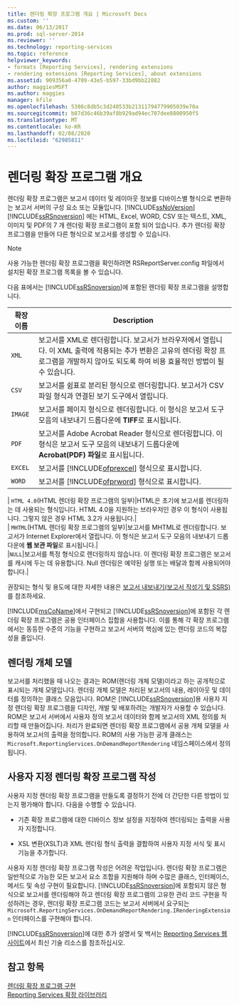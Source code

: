 ```yaml
---
title: 렌더링 확장 프로그램 개요 | Microsoft Docs
ms.custom: ''
ms.date: 06/13/2017
ms.prod: sql-server-2014
ms.reviewer: ''
ms.technology: reporting-services
ms.topic: reference
helpviewer_keywords:
- formats [Reporting Services], rendering extensions
- rendering extensions [Reporting Services], about extensions
ms.assetid: 909356a0-4709-43e5-b597-33bd9bb22882
author: maggiesMSFT
ms.author: maggies
manager: kfile
ms.openlocfilehash: 5386c8db5c3d240533b21311794779905039e70a
ms.sourcegitcommit: b87d36c46b39af8b929ad94ec707dee8800950f5
ms.translationtype: MT
ms.contentlocale: ko-KR
ms.lasthandoff: 02/08/2020
ms.locfileid: "62985811"
---
```

# <a name="rendering-extensions-overview"></a>렌더링 확장 프로그램 개요
  렌더링 확장 프로그램은 보고서 데이터 및 레이아웃 정보를 디바이스별 형식으로 변환하는 보고서 서버의 구성 요소 또는 모듈입니다. [!INCLUDE[ssNoVersion](../../../includes/ssnoversion-md.md)][!INCLUDE[ssRSnoversion](../../../includes/ssrsnoversion-md.md)] 에는 HTML, Excel, WORD, CSV 또는 텍스트, XML, 이미지 및 PDF의 7 개 렌더링 확장 프로그램이 포함 되어 있습니다. 추가 렌더링 확장 프로그램을 만들어 다른 형식으로 보고서를 생성할 수 있습니다.  
  
> [!NOTE]  
>  사용 가능한 렌더링 확장 프로그램을 확인하려면 RSReportServer.config 파일에서 설치된 확장 프로그램 목록을 볼 수 있습니다.  
  
 다음 표에서는 [!INCLUDE[ssRSnoversion](../../../includes/ssrsnoversion-md.md)]에 포함된 렌더링 확장 프로그램을 설명합니다.  
  
|확장 이름|Description|  
|--------------------|-----------------|  
|`XML`|보고서를 XML로 렌더링합니다. 보고서가 브라우저에서 열립니다. 이 XML 출력에 적용되는 추가 변환은 고유의 렌더링 확장 프로그램을 개발하지 않아도 되도록 하여 비용 효율적인 방법이 될 수 있습니다.|  
|`CSV`|보고서를 쉼표로 분리된 형식으로 렌더링합니다. 보고서가 CSV 파일 형식과 연결된 보기 도구에서 열립니다.|  
|`IMAGE`|보고서를 페이지 형식으로 렌더링합니다. 이 형식은 보고서 도구 모음의 내보내기 드롭다운에 **TIFF**로 표시됩니다.|  
|`PDF`|보고서를 Adobe Acrobat Reader 형식으로 렌더링합니다. 이 형식은 보고서 도구 모음의 내보내기 드롭다운에 **Acrobat(PDF) 파일**로 표시됩니다.|  
|`EXCEL`|보고서를 [!INCLUDE[ofprexcel](../../../includes/ofprexcel-md.md)] 형식으로 표시합니다.|  
|`WORD`|보고서를 [!INCLUDE[ofprword](../../../includes/ofprword-md.md)] 형식으로 표시합니다.|  
|
  `HTML 4.0`(HTML 렌더링 확장 프로그램의 일부)|HTML은 초기에 보고서를 렌더링하는 데 사용되는 형식입니다. HTML 4.0을 지원하는 브라우저인 경우 이 형식이 사용됩니다. 그렇지 않은 경우 HTML 3.2가 사용됩니다.|  
|
  `MHTML`(HTML 렌더링 확장 프로그램의 일부)|보고서를 MHTML로 렌더링합니다. 보고서가 Internet Explorer에서 열립니다. 이 형식은 보고서 도구 모음의 내보내기 드롭다운에 **웹 보관 파일**로 표시됩니다.|  
|`NULL`|보고서를 특정 형식으로 렌더링하지 않습니다. 이 렌더링 확장 프로그램은 보고서를 캐시에 두는 데 유용합니다. Null 렌더링은 예약된 실행 또는 배달과 함께 사용되어야 합니다.|  
  
 권장되는 형식 및 용도에 대한 자세한 내용은 [보고서 내보내기&#40;보고서 작성기 및 SSRS&#41;](../../report-builder/export-reports-report-builder-and-ssrs.md)를 참조하세요.  
  
 
  [!INCLUDE[msCoName](../../../includes/msconame-md.md)]에서 구현되고 [!INCLUDE[ssRSnoversion](../../../includes/ssrsnoversion-md.md)]에 포함된 각 렌더링 확장 프로그램은 공용 인터페이스 집합을 사용합니다. 이를 통해 각 확장 프로그램에서는 동등한 수준의 기능을 구현하고 보고서 서버의 핵심에 있는 렌더링 코드의 복잡성을 줄입니다.  
  
## <a name="rendering-object-model"></a>렌더링 개체 모델  
 보고서를 처리했을 때 나오는 결과는 ROM(렌더링 개체 모델)이라고 하는 공개적으로 표시되는 개체 모델입니다. 렌더링 개체 모델은 처리된 보고서의 내용, 레이아웃 및 데이터를 정의하는 클래스 모음입니다. ROM은 [!INCLUDE[ssRSnoversion](../../../includes/ssrsnoversion-md.md)]용 사용자 지정 렌더링 확장 프로그램을 디자인, 개발 및 배포하려는 개발자가 사용할 수 있습니다. ROM은 보고서 서버에서 사용자 정의 보고서 데이터와 함께 보고서의 XML 정의를 처리할 때 만들어집니다. 처리가 완료되면 렌더링 확장 프로그램에서 공용 개체 모델을 사용하여 보고서의 출력을 정의합니다. ROM의 사용 가능한 공개 클래스는 `Microsoft.ReportingServices.OnDemandReportRendering` 네임스페이스에서 정의됩니다.  
  
## <a name="writing-custom-rendering-extensions"></a>사용자 지정 렌더링 확장 프로그램 작성  
 사용자 지정 렌더링 확장 프로그램을 만들도록 결정하기 전에 더 간단한 다른 방법이 있는지 평가해야 합니다. 다음을 수행할 수 있습니다.  
  
-   기존 확장 프로그램에 대한 디바이스 정보 설정을 지정하여 렌더링되는 출력을 사용자 지정합니다.  
  
-   XSL 변환(XSLT)과 XML 렌더링 형식 출력을 결합하여 사용자 지정 서식 및 표시 기능을 추가합니다.  
  
 사용자 지정 렌더링 확장 프로그램 작성은 어려운 작업입니다. 렌더링 확장 프로그램은 일반적으로 가능한 모든 보고서 요소 조합을 지원해야 하며 수많은 클래스, 인터페이스, 메서드 및 속성 구현이 필요합니다. 
  [!INCLUDE[ssRSnoversion](../../../includes/ssrsnoversion-md.md)]에 포함되지 않은 형식으로 보고서를 렌더링해야 하고 렌더링 확장 프로그램의 고유한 관리 코드 구현을 작성하려는 경우, 렌더링 확장 프로그램 코드는 보고서 서버에서 요구되는 `Microsoft.ReportingServices.OnDemandReportRendering.IRenderingExtension` 인터페이스를 구현해야 합니다.  
  
 
  [!INCLUDE[ssRSnoversion](../../../includes/ssrsnoversion-md.md)]에 대한 추가 설명서 및 백서는 [Reporting Services 웹 사이트](https://go.microsoft.com/fwlink/?LinkId=19951)에서 최신 기술 리소스를 참조하십시오.  
  
## <a name="see-also"></a>참고 항목  
 [렌더링 확장 프로그램 구현](implementing-a-rendering-extension.md)   
 [Reporting Services 확장 라이브러리](../reporting-services-extension-library.md)  
  
  
